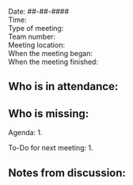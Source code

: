 Date: ##-##-#### <br>
Time: <br> 
Type of meeting: <br>
Team number: <br>
Meeting location: <br>
When the meeting began: <br> 
When the meeting finished:

Who is in attendance:
-

Who is missing:
-

Agenda:
1. 

To-Do for next meeting:
1. 

Notes from discussion:
-
